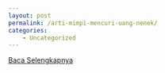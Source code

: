 ```yaml
---
layout: post
permalink: /arti-mimpi-mencuri-uang-nenek/
categories:
    - Uncategorized
---
```


[Baca Selengkapnya](/03)